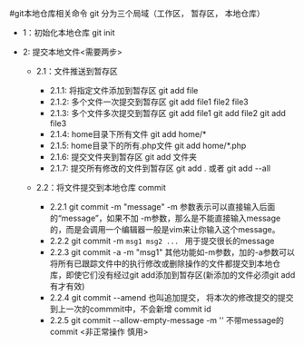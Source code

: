#git本地仓库相关命令
    git  分为三个局域（工作区， 暂存区， 本地仓库）

+ 1：初始化本地仓库   git init

+ 2: 提交本地文件<需要两步>
    + 2.1：文件推送到暂存区 
        + 2.1.1:  将指定文件添加到暂存区   git add file
        + 2.1.2:  多个文件一次提交到暂存区   git add file1 file2 file3
        + 2.1.3:  多个文件多次提交到暂存区   git add file1   git add file2   git add file3
        + 2.1.4:  home目录下所有文件     git add home/*  
        + 2.1.5:  home目录下的所有.php文件   git add home/*.php
        + 2.1.6:  提交文件夹到暂存区      git add 文件夹
        + 2.1.7:  提交所有修改的文件到暂存区  git add .   或者 git add --all
    
    + 2.2：将文件提交到本地仓库 commit
        + 2.2.1   git commit -m "message"  -m 参数表示可以直接输入后面的“message”，如果不加 -m参数，那么是不能直接输入message的，而是会调用一个编辑器一般是vim来让你输入这个message。
        + 2.2.2   git commit -m `msg1 msg2 ... ` 用于提交很长的message
        + 2.2.3   git commit -a -m "msg1" 其他功能如-m参数，加的-a参数可以将所有已跟踪文件中的执行修改或删除操作的文件都提交到本地仓库，即使它们没有经过git add添加到暂存区(新添加的文件必须git add 有才有效)
        + 2.2.4   git commit --amend 也叫追加提交， 将本次的修改提交的提交到上一次的commmit中，不会新增 commit id
        + 2.2.5   git commit --allow-empty-message -m '' 不带message的commit <非正常操作  慎用>

        

